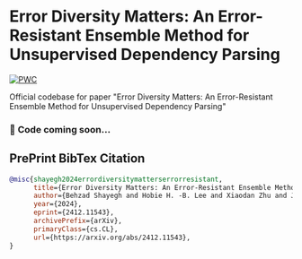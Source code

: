# Error Diversity Matters: An Error-Resistant Ensemble Method for Unsupervised Dependency Parsing

[![PWC](https://img.shields.io/endpoint.svg?url=https://paperswithcode.com/badge/error-diversity-matters-an-error-resistant/unsupervised-dependency-parsing-on-penn)](https://paperswithcode.com/sota/unsupervised-dependency-parsing-on-penn?p=error-diversity-matters-an-error-resistant)


Official codebase for paper "Error Diversity Matters: An Error-Resistant Ensemble Method for Unsupervised Dependency
Parsing"

### 🚧 **Code coming soon...**

## PrePrint BibTex Citation

```bibtex
@misc{shayegh2024errordiversitymatterserrorresistant,
      title={Error Diversity Matters: An Error-Resistant Ensemble Method for Unsupervised Dependency Parsing}, 
      author={Behzad Shayegh and Hobie H. -B. Lee and Xiaodan Zhu and Jackie Chi Kit Cheung and Lili Mou},
      year={2024},
      eprint={2412.11543},
      archivePrefix={arXiv},
      primaryClass={cs.CL},
      url={https://arxiv.org/abs/2412.11543}, 
}
```
